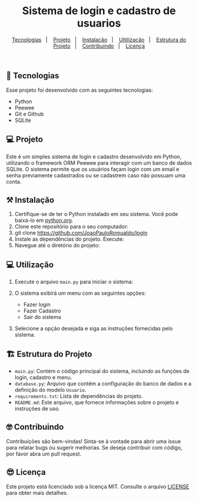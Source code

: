 <h1 align="center"> Sistema de login e cadastro de usuarios </h1>

<p align="center">
  <a href="#-tecnologias">Tecnologias</a>&nbsp;&nbsp;&nbsp;|&nbsp;&nbsp;&nbsp;
  <a href="#projeto">Projeto</a>&nbsp;&nbsp;&nbsp;|&nbsp;&nbsp;&nbsp;
  <a href="#instalcao">Instalação</a>&nbsp;&nbsp;&nbsp;|&nbsp;&nbsp;&nbsp;
  <a href="#utilizacao">Ultilização</a>&nbsp;&nbsp;&nbsp;|&nbsp;&nbsp;&nbsp;
  <a href="#estrutura-do-projeto">Estrutura do Projeto</a>&nbsp;&nbsp;&nbsp;|&nbsp;&nbsp;&nbsp;
  <a href="#contribuindo">Contribuindo</a>&nbsp;&nbsp;&nbsp;|&nbsp;&nbsp;&nbsp;
  <a href="#licenca">Licença</a>
</p>
<br>

## 🚀 Tecnologias

Esse projeto foi desenvolvido com as seguintes tecnologias:

- Python
- Peewee
- Git e Github
- SQLite 

## 💻 Projeto
<a name="projeto"></a>

Este é um simples sistema de login e cadastro desenvolvido em Python, utilizando o framework ORM Peewee para interagir com um banco de dados SQLite. O sistema permite que os usuários façam login com um email e senha previamente cadastrados ou se cadastrem caso não possuam uma conta.

## ⚒️ Instalação
<a name="instalacao"></a>

1. Certifique-se de ter o Python instalado em seu sistema. Você pode baixá-lo em [python.org](https://www.python.org/).
2. Clone este repositório para o seu computador:
3. git clone https://github.com/JoaoPauloRomualdo/login
4. Instale as dependências do projeto. Execute:
5. Navegue até o diretório do projeto:

## 💻 Utilização
<a name="utilizacao"></a>

1. Execute o arquivo `main.py` para iniciar o sistema:
   
2. O sistema exibirá um menu com as seguintes opções:
   - Fazer login
   - Fazer Cadastro
   - Sair do sistema

3. Selecione a opção desejada e siga as instruções fornecidas pelo sistema.

## 🏗️ Estrutura do Projeto
<a name="estrutura-do-projeto"></a>
- `main.py`: Contém o código principal do sistema, incluindo as funções de login, cadastro e menu.
- `database.py`: Arquivo que contém a configuração do banco de dados e a definição do modelo `Usuario`.
- `requirements.txt`: Lista de dependências do projeto.
- `README.md`: Este arquivo, que fornece informações sobre o projeto e instruções de uso.

## 🤓 Contribuindo
<a name="contribuindo"></a>

Contribuições são bem-vindas! Sinta-se à vontade para abrir uma issue para relatar bugs ou sugerir melhorias. Se deseja contribuir com código, por favor abra um pull request.

## 😎 Licença
<a name="licenca"></a>
Este projeto está licenciado sob a licença MIT. Consulte o arquivo [LICENSE](LICENSE) para obter mais detalhes.



